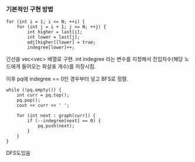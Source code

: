 ### 기본적인 구현 방법 
```
for (int i = 1; i <= N; ++i) {
    for (int j = i + 1; j <= N; ++j) {
        int higher = last[i];
        int lower = last[j];
        adj[higher][lower] = true;
        indegree[lower]++;
```
간선을 vec<vec<bool>> 배열로 구현.
int  indegree 라는 변수를 지정해서 진입차수(해당 노드에게 들어오는 화살표 개수)를 저장시킴.

이후 pq에 indegree == 0인 경우부터 넣고 BFS로 정렬.

```
while (!pq.empty()) {
    int curr = pq.top();
    pq.pop();
    cout << curr << ' ';

    for (int next : graph[curr]) {
        if (--indegree[next] == 0) {
            pq.push(next);
        }
    }
}
```


DFS도있음







